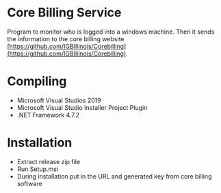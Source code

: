 # Core Billing Service
Program to monitor who is logged into a windows machine.  Then it sends the information to the core billing website [https://github.com/IGBIllinois/Corebilling](https://github.com/IGBIllinois/Corebilling).

# Compiling

* Microsoft Visual Studios 2019
* Microsoft Visual Studio Installer Project Plugin
* .NET Framework 4.7.2

# Installation

* Extract release zip file
* Run Setup.msi
* During installation put in the URL and generated key from core billing software

